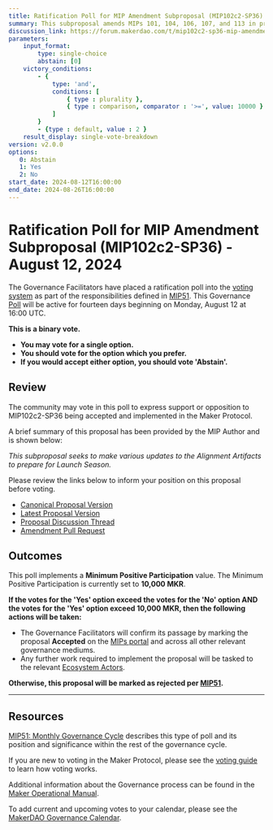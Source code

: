 ```yaml
---
title: Ratification Poll for MIP Amendment Subproposal (MIP102c2-SP36) - August 12, 2024
summary: This subproposal amends MIPs 101, 104, 106, 107, and 113 in preparation for Launch Season.
discussion_link: https://forum.makerdao.com/t/mip102c2-sp36-mip-amendment-subproposal/24382
parameters:
    input_format:
        type: single-choice
        abstain: [0]
    victory_conditions:
        - {
            type: 'and',
            conditions: [
                { type : plurality },
                { type : comparison, comparator : '>=', value: 10000 }
            ]
        }
        - {type : default, value : 2 }
    result_display: single-vote-breakdown
version: v2.0.0
options:
   0: Abstain
   1: Yes
   2: No
start_date: 2024-08-12T16:00:00
end_date: 2024-08-26T16:00:00
---
```

# Ratification Poll for MIP Amendment Subproposal (MIP102c2-SP36) - August 12, 2024

The Governance Facilitators have placed a ratification poll into the [voting system](https://vote.makerdao.com/polling) as part of the responsibilities defined in [MIP51](https://mips.makerdao.com/mips/details/MIP51). This Governance [Poll](https://manual.makerdao.com/governance/governance-cycle/weekly-governance-cycle#weekly-governance-cycle-definitions-mip16c1) will be active for fourteen days beginning on Monday, August 12 at 16:00 UTC.

**This is a binary vote.**
- **You may vote for a single option.**
- **You should vote for the option which you prefer.**
- **If you would accept either option, you should vote 'Abstain'.**

## Review

The community may vote in this poll to express support or opposition to MIP102c2-SP36 being accepted and implemented in the Maker Protocol.

A brief summary of this proposal has been provided by the MIP Author and is shown below:

*This subproposal seeks to make various updates to the Alignment Artifacts to prepare for Launch Season.*

Please review the links below to inform your position on this proposal before voting.

- [Canonical Proposal Version](https://github.com/makerdao/mips/blob/f7a845a35b74a8e651f48165bc2f8a15dd751b98/MIP102/MIP102c2-Subproposals/MIP102c2-SP36.md)
- [Latest Proposal Version](https://mips.makerdao.com/mips/details/MIP102c2SP36)
- [Proposal Discussion Thread](https://forum.makerdao.com/t/mip102c2-sp36-mip-amendment-subproposal/24382)
- [Amendment Pull Request](https://github.com/makerdao/mips/pull/1121)

## Outcomes

This poll implements a **Minimum Positive Participation** value. The Minimum Positive Participation is currently set to **10,000 MKR**.

**If the votes for the 'Yes' option exceed the votes for the 'No' option AND the votes for the 'Yes' option exceed 10,000 MKR, then the following actions will be taken:**

- The Governance Facilitators will confirm its passage by marking the proposal **Accepted** on the [MIPs portal](https://mips.makerdao.com/mips/list) and across all other relevant governance mediums.
- Any further work required to implement the proposal will be tasked to the relevant [Ecosystem Actors](https://mips.makerdao.com/mips/details/MIP101#7-professional-actors).

**Otherwise, this proposal will be marked as rejected per [MIP51](https://mips.makerdao.com/mips/details/MIP51#mip51c2-ratification-poll).**

---

## Resources

[MIP51: Monthly Governance Cycle](https://mips.makerdao.com/mips/details/MIP51) describes this type of poll and its position and significance within the rest of the governance cycle.

If you are new to voting in the Maker Protocol, please see the [voting guide](https://manual.makerdao.com/governance/voting-in-makerdao/on-chain-governance) to learn how voting works.

Additional information about the Governance process can be found in the [Maker Operational Manual](https://manual.makerdao.com).

To add current and upcoming votes to your calendar, please see the [MakerDAO Governance Calendar](https://manual.makerdao.com/makerdao/calendars/governance-calendar).
